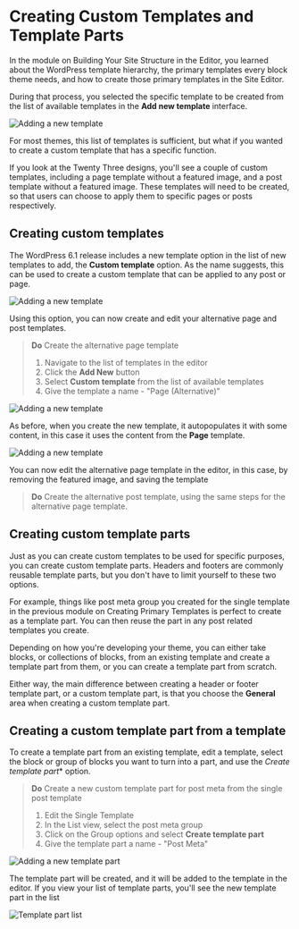 # Creating Custom Templates and Template Parts

In the module on Building Your Site Structure in the Editor, you learned about the WordPress template hierarchy, the primary templates every block theme needs, and how to create those primary templates in the Site Editor.

During that process, you selected the specific template to be created from the list of available templates in the **Add new template** interface.

![Adding a new template](https://learn.wordpress.org/files/2022/10/add-new-template.png)

For most themes, this list of templates is sufficient, but what if you wanted to create a custom template that has a specific function. 

If you look at the Twenty Three designs, you'll see a couple of custom templates, including a page template without a featured image, and a post template without a featured image. These templates will need to be created, so that users can choose to apply them to specific pages or posts respectively. 

## Creating custom templates

The WordPress 6.1 release includes a new template option in the list of new templates to add, the **Custom template** option. As the name suggests, this can be used to create a custom template that can be applied to any post or page.

![Adding a new template](https://learn.wordpress.org/files/2022/10/add-new-custom-template.png)

Using this option, you can now create and edit your alternative page and post templates.

> **Do** Create the alternative page template
> 1. Navigate to the list of templates in the editor
> 2. Click the **Add New** button
> 3. Select **Custom template** from the list of available templates
> 4. Give the template a name - "Page (Alternative)"

![Adding a new template](https://learn.wordpress.org/files/2022/10/add-new-custom-page-template.png)

As before, when you create the new template, it autopopulates it with some content, in this case it uses the content from the **Page** template.

![Adding a new template](https://learn.wordpress.org/files/2022/10/added-new-custom-page-template.png)

You can now edit the alternative page template in the editor, in this case, by removing the featured image, and saving the template

> **Do** Create the alternative post template, using the same steps for the alternative page template.

## Creating custom template parts

Just as you can create custom templates to be used for specific purposes, you can create custom template parts. Headers and footers are commonly reusable template parts, but you don't have to limit yourself to these two options.

For example, things like post meta group you created for the single template in the previous module on Creating Primary Templates is perfect to create as a template part. You can then reuse the part in any post related templates you create.

Depending on how you're developing your theme, you can either take blocks, or collections of blocks, from an existing template and create a template part from them, or you can create a template part from scratch.

Either way, the main difference between creating a header or footer template part, or a custom template part, is that you choose the **General** area when creating a custom template part.

## Creating a custom template part from a template

To create a template part from an existing template, edit a template, select the block or group of blocks you want to turn into a part, and use the *Create template part** option.

> **Do** Create a new custom template part for post meta from the single post template
> 1. Edit the Single Template
> 2. In the List view, select the post meta group
> 3. Click on the Group options and select **Create template part**
> 4. Give the template part a name - "Post Meta"

![Adding a new template part](https://learn.wordpress.org/files/2022/10/create-template-part.gif)

The template part will be created, and it will be added to the template in the editor. If you view your list of template parts, you'll see the new template part in the list

![Template part list](https://learn.wordpress.org/files/2022/10/template-part-list.png)

